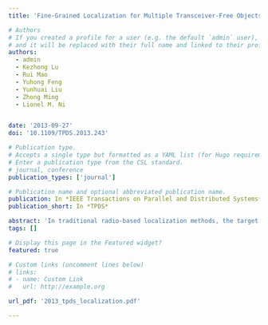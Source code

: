 ```yaml
---
title: 'Fine-Grained Localization for Multiple Transceiver-Free Objects by using RF-Based Technologies'

# Authors
# If you created a profile for a user (e.g. the default `admin` user), write the username (folder name) here
# and it will be replaced with their full name and linked to their profile.
authors:
  - admin
  - Kezhong Lu
  - Rui Mao
  - Yuhong Feng
  - Yunhuai Liu
  - Zhong Ming
  - Lionel M. Ni


date: '2013-09-27'
doi: '10.1109/TPDS.2013.243'

# Publication type.
# Accepts a single type but formatted as a YAML list (for Hugo requirements).
# Enter a publication type from the CSL standard.
# journal, conference
publication_types: ['journal']

# Publication name and optional abbreviated publication name.
publication: In *IEEE Transactions on Parallel and Distributed Systems*
publication_short: In *TPDS*

abstract: 'In traditional radio-based localization methods, the target object has to carry a transmitter (e.g., active RFID), a receiver (e.g., 802.11 × detector), or a transceiver (e.g., sensor node). However, in some applications, such as safe guard systems, it is not possible to meet this precondition. In this paper, we propose a model of signal dynamics to allow the tracking of a transceiver-free object. Based on radio signal strength indicator (RSSI), which is readily available in wireless communication, three centralized tracking algorithms, and one distributed tracking algorithm are proposed to eliminate noise behaviors and improve accuracy. The midpoint and intersection algorithms can be applied to track a single object without calibration, while the best-cover algorithm has higher tracking accuracy but requires calibration. The probabilistic cover algorithm is based on distributed dynamic clustering. It can dramatically improve the localization accuracy when multiple objects are present. Our experimental test-bed is a grid sensor array based on MICA2 sensor nodes. The experimental results show that the localization accuracy for single object can reach about 0.8 m and for multiple objects is about 1 m.'
tags: []

# Display this page in the Featured widget?
featured: true

# Custom links (uncomment lines below)
# links:
# - name: Custom Link
#   url: http://example.org

url_pdf: '2013_tpds_localization.pdf'

---
```


